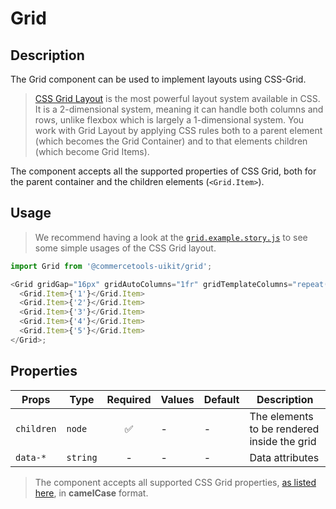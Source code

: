 # Grid

## Description

The Grid component can be used to implement layouts using CSS-Grid.

> [CSS Grid Layout](https://css-tricks.com/snippets/css/complete-guide-grid) is the most powerful layout system available in CSS. It is a 2-dimensional system, meaning it can handle both columns and rows, unlike flexbox which is largely a 1-dimensional system. You work with Grid Layout by applying CSS rules both to a parent element (which becomes the Grid Container) and to that elements children (which become Grid Items).

The component accepts all the supported properties of CSS Grid, both for the parent container and the children elements (`<Grid.Item>`).

## Usage

> We recommend having a look at the [`grid.example.story.js`](./grid.example.story.js) to see some simple usages of the CSS Grid layout.

```js
import Grid from '@commercetools-uikit/grid';

<Grid gridGap="16px" gridAutoColumns="1fr" gridTemplateColumns="repeat(3, 1fr)">
  <Grid.Item>{'1'}</Grid.Item>
  <Grid.Item>{'2'}</Grid.Item>
  <Grid.Item>{'3'}</Grid.Item>
  <Grid.Item>{'4'}</Grid.Item>
  <Grid.Item>{'5'}</Grid.Item>
</Grid>;
```

## Properties

| Props      | Type     | Required | Values | Default | Description                                 |
| ---------- | -------- | :------: | ------ | ------- | ------------------------------------------- |
| `children` | `node`   |    ✅    | -      | -       | The elements to be rendered inside the grid |
| `data-*`   | `string` |    -     | -      | -       | Data attributes                             |

> The component accepts all supported CSS Grid properties, [as listed here](https://css-tricks.com/snippets/css/complete-guide-grid), in **camelCase** format.
